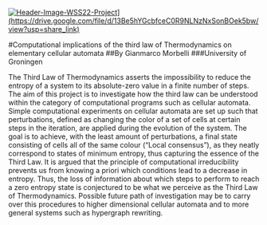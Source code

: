 
<a href="https://ibb.co/VST8XPc"><img src="[https://i.ibb.co/R0cWLVk/Header-Image-WSS22-Project.png" alt="Header-Image-WSS22-Project](https://drive.google.com/file/d/13Be5hYGcbfceC0R9NLNzNxSonBOek5bw/view?usp=share_link)" border="0"></a>

#Computational implications of the third law of Thermodynamics on elementary cellular automata
##By Gianmarco Morbelli
###University of Groningen

The Third Law of Thermodynamics asserts the impossibility to reduce the entropy
of a system to its absolute-zero value in a finite number of steps.
The aim of this project is to investigate how the third law can be understood within
the category of computational programs such as cellular automata. Simple
computational experiments on cellular automata are set up such that
perturbations, defined as changing the color of a set of cells at certain steps in the
iteration, are applied during the evolution of the system.
The goal is to achieve, with the least amount of perturbations, a final state
consisting of cells all of the same colour (“Local consensus”), as they neatly
correspond to states of minimum entropy, thus capturing the essence of the Third
Law. It is argued that the principle of computational irreducibility prevents us from
knowing a priori which conditions lead to a decrease in entropy. Thus, the loss of
information about which steps to perform to reach a zero entropy state is
conjectured to be what we perceive as the Third Law of Thermodynamics.
Possible future path of investigation may be to carry over this procedures to higher
dimensional cellular automata and to more general systems such as hypergraph
rewriting.
